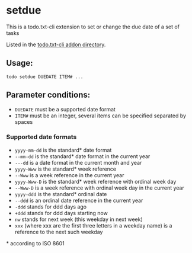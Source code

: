 # setdue
This is a todo.txt-cli extension to set or change the due date of a set of tasks

Listed in the [todo.txt-cli addon directory][1].

## Usage:

    todo setdue DUEDATE ITEM# ...

## Parameter conditions: 
 * `DUEDATE` must be a supported date format
 * `ITEM#` must be an integer, several items can be specified separated by spaces

### Supported date formats
 * `yyyy-mm-dd`   is the standard\* date format
 * `--mm-dd`      is the standard\* date format in the current year
 * `---dd`        is a date format in the current month and year
 * `yyyy-Www`     is the standard\* week reference
 * `--Www`        is a week reference in the current year
 * `yyyy-Www-D`   is the standard\* week reference with ordinal week day
 * `--Www-D`      is a week reference with ordinal week day in the current year
 * `yyyy-ddd`     is the standard\* ordinal date
 * `--ddd`        is an ordinal date reference in the current year
 * `-ddd`         stands for ddd days ago
 * `+ddd`         stands for ddd days starting now
 * `nw`           stands for next week (this weekday in next week)
 * `xxx`          (where xxx are the first three letters in a weekday name) is a reference to the next such weekday

\* according to ISO 8601

[1]:https://github.com/todotxt/todo.txt-cli/wiki/Todo.sh-Add-on-Directory
